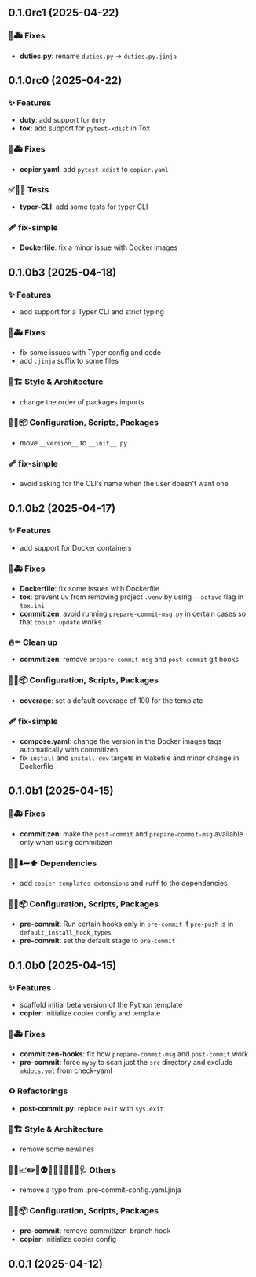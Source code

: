 ## 0.1.0rc1 (2025-04-22)

### 🐛🚑️ Fixes

- **duties.py**: rename `duties.py` -> `duties.py.jinja`

## 0.1.0rc0 (2025-04-22)

### ✨ Features

- **duty**: add support for `duty`
- **tox**: add support for `pytest-xdist` in Tox

### 🐛🚑️ Fixes

- **copier.yaml**: add `pytest-xdist` to `copier.yaml`

### ✅🤡🧪 Tests

- **typer-CLI**: add some tests for typer CLI

### 🩹 fix-simple

- **Dockerfile**: fix a minor issue with Docker images

## 0.1.0b3 (2025-04-18)

### ✨ Features

- add support for a Typer CLI and strict typing

### 🐛🚑️ Fixes

- fix some issues with Typer config and code
- add `.jinja` suffix to some files

### 🎨🏗️ Style & Architecture

- change the order of packages imports

### 🔧🔨📦️ Configuration, Scripts, Packages

- move `__version__` to `__init__.py`

### 🩹 fix-simple

- avoid asking for the CLI's name when the user doesn't want one

## 0.1.0b2 (2025-04-17)

### ✨ Features

- add support for Docker containers

### 🐛🚑️ Fixes

- **Dockerfile**: fix some issues with Dockerfile
- **tox**: prevent uv from removing project `.venv` by using `--active` flag in `tox.ini`
- **commitizen**: avoid running `prepare-commit-msg.py` in certain cases so that `copier update` works

### 🔥⚰️ Clean up

- **commitizen**: remove `prepare-commit-msg` and `post-commit` git hooks

### 🔧🔨📦️ Configuration, Scripts, Packages

- **coverage**: set a default coverage of 100 for the template

### 🩹 fix-simple

- **compose.yaml**: change the version in the Docker images tags automatically with commitizen
- fix `install` and `install-dev` targets in Makefile and minor change in Dockerfile

## 0.1.0b1 (2025-04-15)

### 🐛🚑️ Fixes

- **commitizen**: make the `post-commit` and `prepare-commit-msg` available only when using commitizen

### 📌➕⬇️➖⬆️ Dependencies

- add `copier-templates-extensions` and `ruff` to the dependencies

### 🔧🔨📦️ Configuration, Scripts, Packages

- **pre-commit**: Run certain hooks only in `pre-commit` if `pre-push` is in `default_install_hook_types`
- **pre-commit**: set the default stage to `pre-commit`

## 0.1.0b0 (2025-04-15)

### ✨ Features

- scaffold initial beta version of the Python template
- **copier**: initialize copier config and template

### 🐛🚑️ Fixes

- **commitizen-hooks**: fix how `prepare-commit-msg` and `post-commit` work
- **pre-commit**: force `mypy` to scan just the `src` directory and exclude `mkdocs.yml` from check-yaml

### ♻️ Refactorings

- **post-commit.py**: replace `exit` with `sys.exit`

### 🎨🏗️ Style & Architecture

- remove some newlines

### 🔐🚧📈✏️💩👽️🍻💬🥚🌱🚩🥅🩺 Others

- remove a typo from .pre-commit-config.yaml.jinja

### 🔧🔨📦️ Configuration, Scripts, Packages

- **pre-commit**: remove commitizen-branch hook
- **copier**: initialize copier config

## 0.0.1 (2025-04-12)
